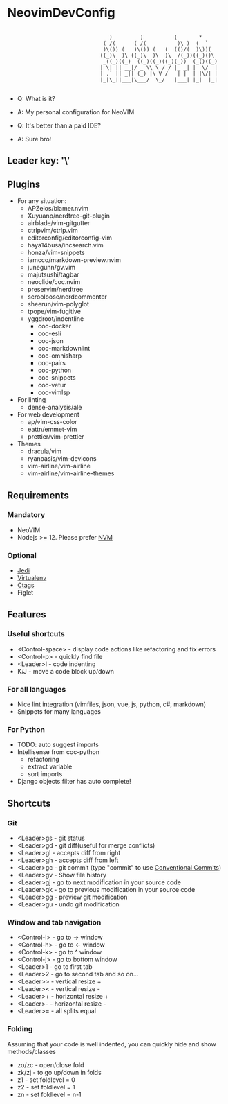 # NeovimDevConfig

```

                                 )         )          (       *
                               ( /(      ( /(          )\ )  (  `
                               )\()) (   )\()) (   (  (()/(  )\))(
                              ((_)\  )\ ((_)\  )\  )\  /(_))((_)()\
                               _((_)((_)  ((_)((_)((_)(_))  (_()((_)
                              | \| || __|/ _ \\ \ / / |_ _| |  \/  |
                              | .` || _|| (_) |\ V /   | |  | |\/| |
                              |_|\_||___|\___/  \_/   |___| |_|  |_|


```

- Q: What is it?
- A: My personal configuration for NeoVIM

- Q: It's better than a paid IDE?
- A: Sure bro!

## Leader key: '\\'

## Plugins

- For any situation:
  - APZelos/blamer.nvim
  - Xuyuanp/nerdtree-git-plugin
  - airblade/vim-gitgutter
  - ctrlpvim/ctrlp.vim
  - editorconfig/editorconfig-vim
  - haya14busa/incsearch.vim
  - honza/vim-snippets
  - iamcco/markdown-preview.nvim
  - junegunn/gv.vim
  - majutsushi/tagbar
  - neoclide/coc.nvim
  - preservim/nerdtree
  - scrooloose/nerdcommenter
  - sheerun/vim-polyglot
  - tpope/vim-fugitive
  - yggdroot/indentline
    - coc-docker
    - coc-esli
    - coc-json
    - coc-markdownlint
    - coc-omnisharp
    - coc-pairs
    - coc-python
    - coc-snippets
    - coc-vetur
    - coc-vimlsp
- For linting
  - dense-analysis/ale
- For web development
  - ap/vim-css-color
  - eattn/emmet-vim
  - prettier/vim-prettier
- Themes
  - dracula/vim
  - ryanoasis/vim-devicons
  - vim-airline/vim-airline
  - vim-airline/vim-airline-themes

## Requirements

### Mandatory

- NeoVIM
- Nodejs >= 12. Please prefer [NVM](https://github.com/nvm-sh/nvm)

### Optional

- [Jedi](https://github.com/davidhalter/jedi)
- [Virtualenv](https://github.com/pypa/virtualenv)
- [Ctags](http://ctags.sourceforge.net/)
- Figlet

## Features

### Useful shortcuts

- \<Control-space\> - display code actions like refactoring and fix errors
- \<Control-p\>     - quickly find file
- \<Leader\>l          - code indenting
- K/J         - move a code block up/down

### For all languages

- Nice lint integration (vimfiles, json, vue, js, python, c#, markdown)
- Snippets for many languages

### For Python

- TODO: auto suggest imports
- Intellisense from coc-python
  - refactoring
  - extract variable
  - sort imports
- Django objects.filter has auto complete!

## Shortcuts

### Git

- \<Leader\>gs  - git status
- \<Leader\>gd  - git diff(useful for merge conflicts)
- \<Leader\>gl  - accepts diff from right
- \<Leader\>gh  - accepts diff from left
- \<Leader\>gc  - git commit (type "commit" to use [Conventional Commits](https://www.conventionalcommits.org/en/v1.0.0/))
- \<Leader\>gv  - Show file history
- \<Leader\>gj  - go to next modification in your source code
- \<Leader\>gk  - go to previous modification in your source code
- \<Leader\>gg  - preview git modification
- \<Leader\>gu  - undo git modification

### Window and tab navigation

- \<Control-l\> - go to -> window
- \<Control-h\> - go to <- window
- \<Control-k\> - go to ^ window
- \<Control-j\> - go to bottom window
- \<Leader\>1    - go to first tab
- \<Leader\>2    - go to second tab and so on...
- \<Leader\>>    - vertical resize +
- \<Leader\><    - vertical resize -
- \<Leader\>+    - horizontal resize +
- \<Leader\>-    - horizontal resize -
- \<Leader\>=    - all splits equal

### Folding

Assuming that your code is well indented, you can quickly hide and show methods/classes

- zo/zc - open/close fold
- zk/zj - to go up/down in folds
- z1 - set foldlevel = 0
- z2 - set foldlevel = 1
- zn - set foldlevel = n-1
